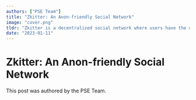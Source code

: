 ```yaml
---
authors: ["PSE Team"]
title: "Zkitter: An Anon-friendly Social Network"
image: "cover.png"
tldr: "Zkitter is a decentralized social network where users have the option to interact anonymously. The platform provides familiar social media functions such as posting, chatting, following, and liking, but with a private identity layer under the hood."
date: "2023-01-11"
---
```


# Zkitter: An Anon-friendly Social Network

This post was authored by the PSE Team.
